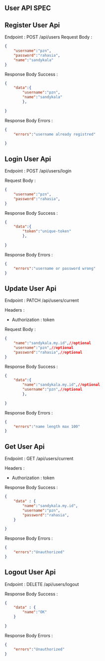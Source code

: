 ## User API SPEC

## Register User Api 
Endpoint : POST /api/users
Request Body : 
```json
{
    "username":"pzn",
    "password":"rahasia",
    "name":"sandykala"
}
```
Response Body Success : 
```json
{
    "data":{
        "username":"pzn",
        "name":"sandykala"
        },
    
}
```

Response Body Errors : 
```json
{
    "errors":"username already registred"
    
}
```
 
## Login User Api 
Endpoint : POST /api/users/login

Request Body : 
```json
{
    "username":"pzn",
    "password":"rahasia",
}
```
Response Body Success : 
```json
{
    "data":{
        "token":"unique-token"
        },
    
}
```

Response Body Errors : 
```json
{
    "errors":"username or password wrong"
}
```
## Update User Api
Endpoint : PATCH /api/users/current

Headers : 
- Authorization : token

Request Body : 
```json
{
    "name":"sandykala.my.id",//optional
    "username":"pzn",//optional
    "password":"rahasia",//optional
}
```
Response Body Success : 
```json
{
    "data":{
        "name":"sandykala.my.id",//optional
        "username":"pzn",//optional
        },
    
}
```

Response Body Errors : 
```json
{
    "errors":"name length max 100"
}
```
## Get User Api
Endpoint : GET /api/users/current

Headers : 
- Authorization : token

Response Body Success : 
```json
{
    "data" : {
        "name":"sandykala.my.id",
        "username":"pzn",
        "password":"rahasia",
    }
    
}
```

Response Body Errors : 
```json
{
    "errors":"Unauthorized"
}
```
## Logout User Api
Endpoint : DELETE /api/users/logout


Response Body Success : 
```json
{
    "data" : {
        "name":"OK"
    }
    
}
```

Response Body Errors : 
```json
{
    "errors":"Unauthorized"
}
```